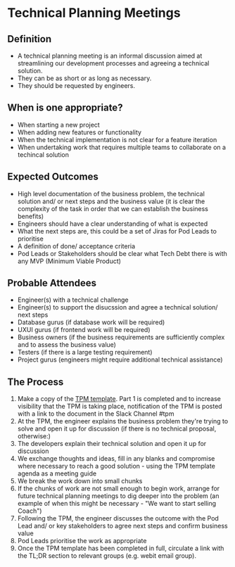 
# Technical Planning Meetings

## Definition

* A technical planning meeting is an informal discussion aimed at streamlining our development processes and agreeing a technical solution.
* They can be as short or as long as necessary.
* They should be requested by engineers.

## When is one appropriate?

* When starting a new project
* When adding new features or functionality
* When the technical implementation is not clear for a feature iteration
* When undertaking work that requires multiple teams to collaborate on a techincal solution

## Expected Outcomes

* High level documentation of the business problem, the technical solution and/ or next steps and the business value (it is clear the complexity of the task in order that we can establish the business benefits)
* Engineers should have a clear understanding of what is expected
* What the next steps are, this could be a set of Jiras for Pod Leads to prioritise 
* A definition of done/ acceptance criteria
* Pod Leads or Stakeholders should be clear what Tech Debt there is with any MVP (Minimum Viable Product)


## Probable Attendees

* Engineer(s) with a technical challenge
* Engineer(s) to support the disucssion and agree a technical solution/ next steps
* Database gurus (if database work will be required)
* UXUI gurus (if frontend work will be required)
* Business owners (if the business requirements are sufficiently complex and to assess the business value)
* Testers (if there is a large testing requirement)
* Project gurus (engineers might require additional technical assistance)

## The Process

1. Make a copy of the [TPM template](https://docs.google.com/a/holidayextras.com/document/d/1zVbOz0dRAnzZ6UhjYO1Ce1YGI2dzvEoYvZfkTK7qjYU/edit?usp=sharing). Part 1 is completed and to increase visibility that the TPM is taking place, notification of the TPM is posted with a link to the document in the Slack Channel #tpm
2. At the TPM, the engineer explains the business problem they're trying to solve and open it up for discussion (if there is no technical proposal, otherwise:)
3. The developers explain their technical solution and open it up for discussion
4. We exchange thoughts and ideas, fill in any blanks and compromise where necessary to reach a good solution - using the TPM template agenda as a meeting guide
5. We break the work down into small chunks
6. If the chunks of work are not small enough to begin work, arrange for future technical planning meetings to dig deeper into the problem (an example of when this might be necessary - "We want to start selling Coach")
7. Following the TPM, the engineer discusses the outcome with the Pod Lead and/ or key stakeholders to agree next steps and confirm business value
8. Pod Leads prioritise the work as appropriate
9. Once the TPM template has been completed in full, circulate a link with the TL;DR section to relevant groups (e.g. webit email group).